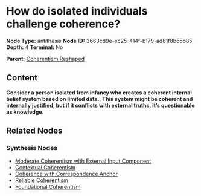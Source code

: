 # How do isolated individuals challenge coherence?

**Node Type:** antithesis
**Node ID:** 3663cd9e-ec25-414f-b179-ad81f8b55b85
**Depth:** 4
**Terminal:** No

**Parent:** [Coherentism Reshaped](coherentism-reshaped-synthesis-12a28456-7613-4fbb-b307-2995c89d3fd9.md)

## Content

**Consider a person isolated from infancy who creates a coherent internal belief system based on limited data.**, **This system might be coherent and internally justified, but if it conflicts with external truths, it’s questionable as knowledge.**

## Related Nodes

### Synthesis Nodes

- [Moderate Coherentism with External Input Component](moderate-coherentism-with-external-input-component-synthesis-44f753a4-3f0d-4209-a427-0cc99f30c44a.md)
- [Contextual Coherentism](contextual-coherentism-synthesis-634c85f3-516a-46a3-a778-ae2db718b672.md)
- [Coherence with Correspondence Anchor](coherence-with-correspondence-anchor-synthesis-ad819c31-8dd9-44b0-be39-eb21072c637c.md)
- [Reliable Coherentism](reliable-coherentism-synthesis-6182717c-bfc5-4aa8-ae76-498899be3d51.md)
- [Foundational Coherentism](foundational-coherentism-synthesis-a8fc04cd-8887-4e37-b514-559328fa1f70.md)
